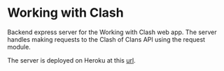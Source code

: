 # Working with Clash

Backend express server for the Working with Clash web app. The server handles making requests to the Clash of Clans API using the request module.

The server is deployed on Heroku at this [url](https://wwc-server.herokuapp.com/).